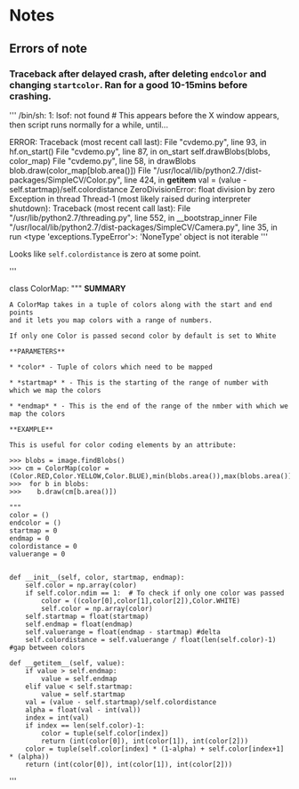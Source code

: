 # Notes

## Errors of note

### Traceback after delayed crash, after deleting `endcolor` and changing `startcolor`. Ran for a good 10-15mins before crashing.

'''
/bin/sh: 1: lsof: not found	# This appears before the X window appears, then script runs normally for a while, until...

ERROR: 
Traceback (most recent call last):
  File "cvdemo.py", line 93, in <module>
    hf.on_start()
  File "cvdemo.py", line 87, in on_start
    self.drawBlobs(blobs, color_map)
  File "cvdemo.py", line 58, in drawBlobs
    blob.draw(color_map[blob.area()])
  File "/usr/local/lib/python2.7/dist-packages/SimpleCV/Color.py", line 424, in __getitem__
    val = (value - self.startmap)/self.colordistance
ZeroDivisionError: float division by zero
Exception in thread Thread-1 (most likely raised during interpreter shutdown):
Traceback (most recent call last):
  File "/usr/lib/python2.7/threading.py", line 552, in __bootstrap_inner
  File "/usr/local/lib/python2.7/dist-packages/SimpleCV/Camera.py", line 35, in run
<type 'exceptions.TypeError'>: 'NoneType' object is not iterable
'''

Looks like `self.colordistance` is zero at some point.

'''

class ColorMap:
    """
    **SUMMARY**

    A ColorMap takes in a tuple of colors along with the start and end points
    and it lets you map colors with a range of numbers.

    If only one Color is passed second color by default is set to White

    **PARAMETERS**

    * *color* - Tuple of colors which need to be mapped

    * *startmap* * - This is the starting of the range of number with which we map the colors

    * *endmap* * - This is the end of the range of the nmber with which we map the colors

    **EXAMPLE**

    This is useful for color coding elements by an attribute:

    >>> blobs = image.findBlobs()
    >>> cm = ColorMap(color = (Color.RED,Color.YELLOW,Color.BLUE),min(blobs.area()),max(blobs.area()))
    >>>  for b in blobs:
    >>>    b.draw(cm[b.area()])

    """
    color = ()
    endcolor = ()
    startmap = 0
    endmap = 0
    colordistance = 0
    valuerange = 0


    def __init__(self, color, startmap, endmap):
        self.color = np.array(color)
        if self.color.ndim == 1:  # To check if only one color was passed
            color = ((color[0],color[1],color[2]),Color.WHITE)
            self.color = np.array(color)
        self.startmap = float(startmap)
        self.endmap = float(endmap)
        self.valuerange = float(endmap - startmap) #delta
        self.colordistance = self.valuerange / float(len(self.color)-1) #gap between colors

    def __getitem__(self, value):
        if value > self.endmap:
            value = self.endmap
        elif value < self.startmap:
            value = self.startmap
        val = (value - self.startmap)/self.colordistance
        alpha = float(val - int(val))
        index = int(val)
        if index == len(self.color)-1:
            color = tuple(self.color[index])
            return (int(color[0]), int(color[1]), int(color[2]))
        color = tuple(self.color[index] * (1-alpha) + self.color[index+1] * (alpha))
        return (int(color[0]), int(color[1]), int(color[2]))
'''

